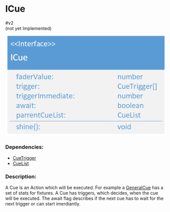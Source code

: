 # ICue
\#v2  
(not yet Implemented)  

![CueList](./assets/ICue_v2.png)

### Dependencies:  
- [CueTrigger](./CueTrigger.md)
- [CueList](./CueList.md)

### Description:
A Cue is an Action which will be executed. For example a [GeneralCue](./GeneralCue.md) has a set of stats for fixtures. A Cue has triggers, which decides, when the cue will be executed. The await flag describes if the next cue has to wait for the next trigger or can start imerdiantly.